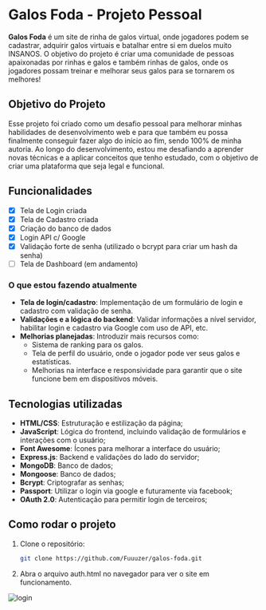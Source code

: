 # Galos Foda - Projeto Pessoal

**Galos Foda** é um site de rinha de galos virtual, onde jogadores podem se cadastrar, adquirir galos virtuais e batalhar entre si em duelos muito INSANOS. O objetivo do projeto é criar uma comunidade de pessoas apaixonadas por rinhas e galos e também rinhas de galos, onde os jogadores possam treinar e melhorar seus galos para se tornarem os melhores!

## Objetivo do Projeto

Esse projeto foi criado como um desafio pessoal para melhorar minhas habilidades de desenvolvimento web e para que também eu possa finalmente conseguir fazer algo do início ao fim, sendo 100% de minha autoria. Ao longo do desenvolvimento, estou me desafiando a aprender novas técnicas e a aplicar conceitos que tenho estudado, com o objetivo de criar uma plataforma que seja legal e funcional.

## Funcionalidades

- [x] Tela de Login criada
- [x] Tela de Cadastro criada
- [x] Criação do banco de dados
- [x] Login API c/ Google
- [x] Validação forte de senha (utilizado o bcrypt para criar um hash da senha)
- [ ] Tela de Dashboard (em andamento)

### O que estou fazendo atualmente

- **Tela de login/cadastro**: Implementação de um formulário de login e cadastro com validação de senha.
- **Validações e a lógica do backend**: Validar informações a nível servidor, habilitar login e cadastro via Google com uso de API, etc.
- **Melhorias planejadas**: Introduzir mais recursos como:
  - Sistema de ranking para os galos.
  - Tela de perfil do usuário, onde o jogador pode ver seus galos e estatísticas.
  - Melhorias na interface e responsividade para garantir que o site funcione bem em dispositivos móveis.

## Tecnologias utilizadas

- **HTML/CSS**: Estruturação e estilização da página;
- **JavaScript**: Lógica do frontend, incluindo validação de formulários e interações com o usuário;
- **Font Awesome**: Ícones para melhorar a interface do usuário;
- **Express.js**: Backend e validações do lado do servidor;
- **MongoDB**: Banco de dados;
- **Mongoose**: Banco de dados;
- **Bcrypt**: Criptografar as senhas;
- **Passport**: Utilizar o login via google e futuramente via facebook;
- **OAuth 2.0**: Autenticação para permitir login de terceiros;
## Como rodar o projeto

1. Clone o repositório:
   ```bash
   git clone https://github.com/Fuuuzer/galos-foda.git
   
2. Abra o arquivo auth.html no navegador para ver o site em funcionamento.

![login](https://github.com/user-attachments/assets/d8bf0584-5814-43c8-9cb2-7a1919a12d54)
